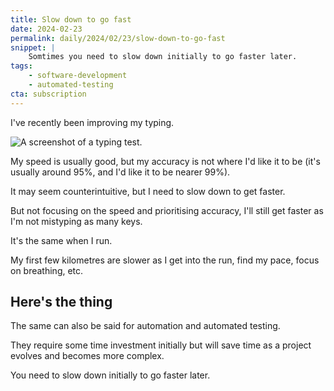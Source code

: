 ```yaml
---
title: Slow down to go fast
date: 2024-02-23
permalink: daily/2024/02/23/slow-down-to-go-fast
snippet: |
    Somtimes you need to slow down initially to go faster later.
tags:
    - software-development
    - automated-testing
cta: subscription
---
```


I've recently been improving my typing.

![A screenshot of a typing test.]({{site.assets.url}}/assets/images/daily-emails/typing.png)

My speed is usually good, but my accuracy is not where I'd like it to be (it's usually around 95%, and I'd like it to be nearer 99%).

It may seem counterintuitive, but I need to slow down to get faster.

But not focusing on the speed and prioritising accuracy, I'll still get faster as I'm not mistyping as many keys.

It's the same when I run.

My first few kilometres are slower as I get into the run, find my pace, focus on breathing, etc.

## Here's the thing

The same can also be said for automation and automated testing.

They require some time investment initially but will save time as a project evolves and becomes more complex.

You need to slow down initially to go faster later.
